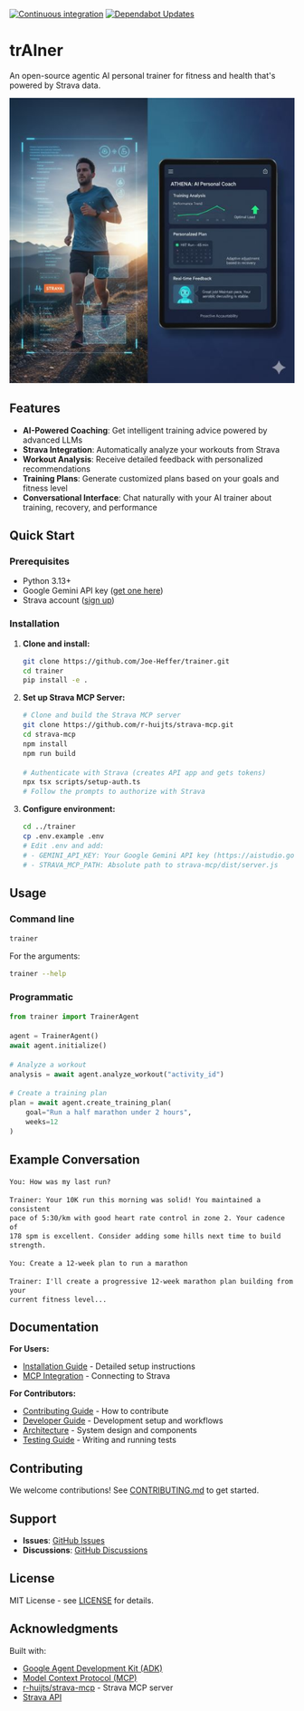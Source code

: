 [![Continuous integration](https://github.com/Joe-Heffer/trainer/actions/workflows/ci.yml/badge.svg)](https://github.com/Joe-Heffer/trainer/actions/workflows/ci.yml)
[![Dependabot Updates](https://github.com/Joe-Heffer/trainer/actions/workflows/dependabot/dependabot-updates/badge.svg)](https://github.com/Joe-Heffer/trainer/actions/workflows/dependabot/dependabot-updates)

# trAIner

An open-source agentic AI personal trainer for fitness and health that's powered by Strava data.

![Personal trainer app with charts](/images/athena.jpg)

## Features

- **AI-Powered Coaching**: Get intelligent training advice powered by advanced LLMs
- **Strava Integration**: Automatically analyze your workouts from Strava
- **Workout Analysis**: Receive detailed feedback with personalized recommendations
- **Training Plans**: Generate customized plans based on your goals and fitness level
- **Conversational Interface**: Chat naturally with your AI trainer about training, recovery, and performance

## Quick Start

### Prerequisites

- Python 3.13+
- Google Gemini API key ([get one here](https://aistudio.google.com/app/apikey))
- Strava account ([sign up](https://www.strava.com/register))

### Installation

1. **Clone and install:**

   ```bash
   git clone https://github.com/Joe-Heffer/trainer.git
   cd trainer
   pip install -e .
   ```

2. **Set up Strava MCP Server:**

   ```bash
   # Clone and build the Strava MCP server
   git clone https://github.com/r-huijts/strava-mcp.git
   cd strava-mcp
   npm install
   npm run build

   # Authenticate with Strava (creates API app and gets tokens)
   npx tsx scripts/setup-auth.ts
   # Follow the prompts to authorize with Strava
   ```

3. **Configure environment:**

   ```bash
   cd ../trainer
   cp .env.example .env
   # Edit .env and add:
   # - GEMINI_API_KEY: Your Google Gemini API key (https://aistudio.google.com/apikey)
   # - STRAVA_MCP_PATH: Absolute path to strava-mcp/dist/server.js
   ```

## Usage

### Command line

```bash
trainer
```

For the arguments:

```bash
trainer --help
```

### Programmatic

```python
from trainer import TrainerAgent

agent = TrainerAgent()
await agent.initialize()

# Analyze a workout
analysis = await agent.analyze_workout("activity_id")

# Create a training plan
plan = await agent.create_training_plan(
    goal="Run a half marathon under 2 hours",
    weeks=12
)
```

## Example Conversation

```
You: How was my last run?

Trainer: Your 10K run this morning was solid! You maintained a consistent
pace of 5:30/km with good heart rate control in zone 2. Your cadence of
178 spm is excellent. Consider adding some hills next time to build strength.

You: Create a 12-week plan to run a marathon

Trainer: I'll create a progressive 12-week marathon plan building from your
current fitness level...
```

## Documentation

**For Users:**

- [Installation Guide](docs/installation.md) - Detailed setup instructions
- [MCP Integration](docs/mcp-integration.md) - Connecting to Strava

**For Contributors:**

- [Contributing Guide](CONTRIBUTING.md) - How to contribute
- [Developer Guide](docs/developers.md) - Development setup and workflows
- [Architecture](docs/architecture.md) - System design and components
- [Testing Guide](docs/testing.md) - Writing and running tests

## Contributing

We welcome contributions! See [CONTRIBUTING.md](CONTRIBUTING.md) to get started.

## Support

- **Issues**: [GitHub Issues](https://github.com/yourusername/trainer/issues)
- **Discussions**: [GitHub Discussions](https://github.com/yourusername/trainer/discussions)

## License

MIT License - see [LICENSE](LICENSE) for details.

## Acknowledgments

Built with:

- [Google Agent Development Kit (ADK)](https://google.github.io/adk-docs/)
- [Model Context Protocol (MCP)](https://modelcontextprotocol.io/)
- [r-huijts/strava-mcp](https://github.com/r-huijts/strava-mcp) - Strava MCP server
- [Strava API](https://developers.strava.com/)
